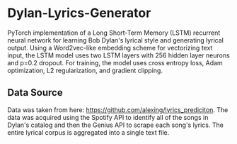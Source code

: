 # Dylan-Lyrics-Generator
PyTorch implementation of a Long Short-Term Memory (LSTM) recurrent neural network for learning Bob Dylan's lyrical style and generating lyrical output. Using a Word2vec-like embedding scheme for vectorizing text input, the LSTM model uses two LSTM layers with 256 hidden layer neurons and p=0.2 dropout. For training, the model uses cross entropy loss, Adam optimization, L2 regularization, and gradient clipping.


## Data Source
Data was taken from here: https://github.com/alexing/lyrics_prediciton. The data was acquired using the Spotify API to identify all of the songs in Dylan's catalog and then the Genius API to scrape each song's lyrics.  The entire lyrical corpus is aggregated into a single text file.
